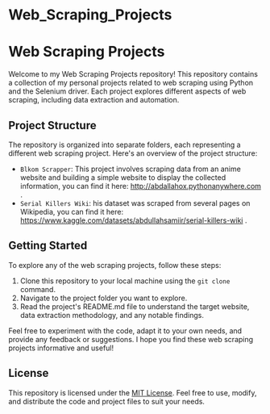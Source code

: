 # Web_Scraping_Projects

# Web Scraping Projects

Welcome to my Web Scraping Projects repository! This repository contains a collection of my personal projects related to web scraping using Python and the Selenium driver. Each project explores different aspects of web scraping, including data extraction and automation.

## Project Structure

The repository is organized into separate folders, each representing a different web scraping project. Here's an overview of the project structure:

- `Blkom Scrapper`: This project involves scraping data from an anime website and building a simple website to display the collected information, you can find it here: http://abdallahox.pythonanywhere.com .
- `Serial Killers Wiki`: his dataset was scraped from several pages on Wikipedia, you can find it here: https://www.kaggle.com/datasets/abdullahsamiir/serial-killers-wiki .
  
## Getting Started

To explore any of the web scraping projects, follow these steps:

1. Clone this repository to your local machine using the `git clone` command.
2. Navigate to the project folder you want to explore.
3. Read the project's README.md file to understand the target website, data extraction methodology, and any notable findings.

Feel free to experiment with the code, adapt it to your own needs, and provide any feedback or suggestions. I hope you find these web scraping projects informative and useful!

## License

This repository is licensed under the [MIT License](LICENSE). Feel free to use, modify, and distribute the code and project files to suit your needs.

